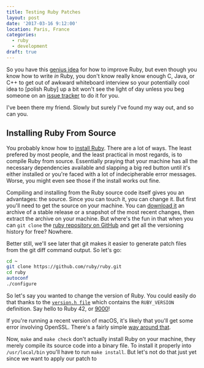 ```yaml
---
title: Testing Ruby Patches
layout: post
date: '2017-03-16 9:12:00'
location: Paris, France
categories:
  - ruby
  - development
draft: true
---
```


So you have this [genius idea][1] for how to improve Ruby, but even though you
know how to write *in* Ruby, you don't know really know enough C, Java, or C++
to get out of awkward whiteboard interview so your potentially cool idea to
[polish Ruby] up a bit won't see the light of day unless you beg someone on an
[issue tracker][3] to do it for you.

I've been there my friend. Slowly but surely I've found my way out, and so can
you.

## Installing Ruby From Source

You probably know how to [install Ruby][4]. There are a lot of ways. The least
prefered by most people, and the least practical in most regards, is to compile
Ruby from source. Essentially praying that your machine has all the necessary
dependencies available and slapping a big red button until it's either installed
or you're faced with a lot of indecipherable error messages. Worse, you might
even see those if the install works out fine.

Compiling and installing from the Ruby source code itself gives you an
advantages: the source. Since you can touch it, you can change it. But first
you'll need to get the source on your machine. You can [download it][7] an
archive of a stable release or a snapshot of the most recent changes, then
extract the archive on your machine. But where's the fun in that when you can
`git clone` the [ruby repository on GitHub][8] and get all the versioning
history for free? Nowhere.

Better still, we'll see later that git makes it easier to generate patch files
from the git diff command output. So let's go:

```bash
cd ~
git clone https://github.com/ruby/ruby.git
cd ruby
autoconf
./configure
```

So let's say you wanted to change the version of Ruby. You could easily do that
thanks to the [`version.h file`][5] which contains the `RUBY_VERSION` definition.
Say hello to Ruby 42, or [9000][6]!


If you're running a recent version of macOS, it's likely that you'll get some
error involving OpenSSL. There's a fairly simple [way around that][9].

Now, `make` and `make check` don't actually install Ruby on your machine, they
merely compile its source code into a binary file. To install it properly into
`/usr/local/bin` you'll have to run `make install`. But let's not do that just
yet since we want to apply our patch to

##




[1]: /posts/better-feedback-on-ruby-2-2-keyword-argument-errors/
[2]: /talks/polishing-ruby/
[3]: https://bugs.ruby-lang.org/issues/
[4]: https://www.ruby-lang.org/en/documentation/installation/
[5]: https://github.com/ruby/ruby/blob/trunk/version.h#L1
[6]: http://blog.jruby.org/2015/07/jruby_9000/
[7]: https://www.ruby-lang.org/en/documentation/installation/#building-from-source
[8]: https://github.com/ruby/ruby
[9]: http://engineering.appfolio.com/appfolio-engineering/2016/6/17/configuring-ruby-on-macos-with-openssl
